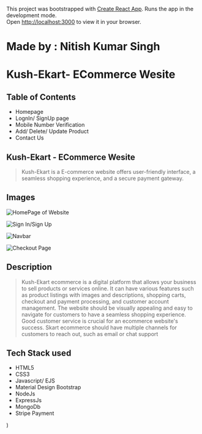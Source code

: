 This project was bootstrapped with [Create React App](https://github.com/facebook/create-react-app).
Runs the app in the development mode.\
Open [http://localhost:3000](http://localhost:3000) to view it in your browser.

# Made by : Nitish Kumar Singh

<h1>Kush-Ekart- ECommerce Wesite</h1>

<h2>Table of Contents</h2>

* Homepage
* LognIn/ SignUp page
* Mobile Number Verification
* Add/ Delete/ Update Product
* Contact Us 

<h2>Kush-Ekart - ECommerce Wesite</h2>

> Kush-Ekart is a E-commerce website offers user-friendly interface, a seamless shopping experience, and a secure payment gateway.

<h2>Images</h2>

![HomePage of Website](https://res.cloudinary.com/ddm7rplpt/image/upload/v1681815423/1_hujy5h.jpg)

![Sign In/Sign Up](https://res.cloudinary.com/ddm7rplpt/image/upload/v1681816035/Untitled_dhdeue_ruaten.jpg)

![Navbar](https://res.cloudinary.com/ddm7rplpt/image/upload/v1681815636/3_fkjzhp.jpg)

![Checkout Page](https://res.cloudinary.com/ddm7rplpt/image/upload/v1681815519/2_lhfupl.jpg)


<h2>Description</h2>

> Kush-Ekart ecommerce is a digital platform that allows your business to sell products or services online. It can have various features such as product listings with images and descriptions, shopping carts, checkout and payment processing, and customer account management. The website should be visually appealing and easy to navigate for customers to have a seamless shopping experience. Good customer service is crucial for an ecommerce website's success. Skart ecommerce should have multiple channels for customers to reach out, such as email or chat support

<h2>Tech Stack used</h2>

* HTML5
* CSS3
* Javascript/ EJS
* Material Design Bootstrap
* NodeJs
* ExpressJs
* MongoDb
* Stripe Payment

)
